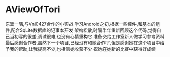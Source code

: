 # AViewOfTori
东篱一隅,与Vni0427合作的小实战
学习Android之初,根据一些控件,和基本的组件,配合SqLite数据库的记事本开发
架构松散,时隔半年重新回顾这个代码,觉得自己当初写的很差,调试很难,也没有心情重构它
准备交给工作室新人做学习参考资料
最后感谢合作者,虽然下一个项目,已经没有和她合作了,但是感谢她在这个项目中给予我的帮助,让我提高不少,也相信她收获不少
祝她在她新的比赛中获得好成绩
